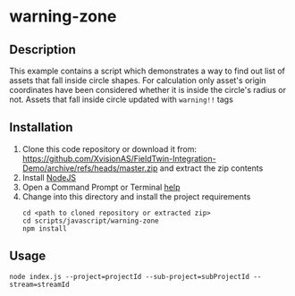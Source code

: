 # warning-zone

## Description

This example contains a script which demonstrates a way to find out list of assets that fall inside circle shapes. For calculation only asset's origin coordinates have been considered whether it is inside the circle's radius or not. Assets that fall inside circle updated with `warning!!` tags

## Installation

1. Clone this code repository or download it from:  
   https://github.com/XvisionAS/FieldTwin-Integration-Demo/archive/refs/heads/master.zip
   and extract the zip contents
2. Install [NodeJS](https://nodejs.org/en/)
3. Open a Command Prompt or Terminal [help](https://www.lifewire.com/how-to-open-command-prompt-2618089)
4. Change into this directory and install the project requirements
   ```
   cd <path to cloned repository or extracted zip>
   cd scripts/javascript/warning-zone
   npm install
   ```

## Usage

```
node index.js --project=projectId --sub-project=subProjectId --stream=streamId
```